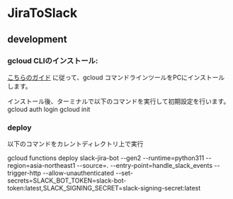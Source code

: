 # JiraToSlack

## development
### gcloud CLIのインストール:
[こちらのガイド](https://cloud.google.com/sdk/docs/install?hl=ja) に従って、gcloud コマンドラインツールをPCにインストールします。

インストール後、ターミナルで以下のコマンドを実行して初期設定を行います。
gcloud auth login
gcloud init

### deploy
以下のコマンドをカレントディレクトリ上で実行

gcloud functions deploy slack-jira-bot --gen2 --runtime=python311 --region=asia-northeast1 --source=. --entry-point=handle_slack_events --trigger-http --allow-unauthenticated --set-secrets=SLACK_BOT_TOKEN=slack-bot-token:latest,SLACK_SIGNING_SECRET=slack-signing-secret:latest

